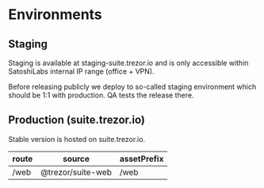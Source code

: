# Environments

## Staging

Staging is available at staging-suite.trezor.io and is only accessible within SatoshiLabs internal IP range (office + VPN).

Before releasing publicly we deploy to so-called staging environment which should be 1:1 with production. QA tests the release there.

## Production (suite.trezor.io)

Stable version is hosted on suite.trezor.io.

| route | source            | assetPrefix |
| ----- | ----------------- | ----------- |
| /web  | @trezor/suite-web | /web        |
